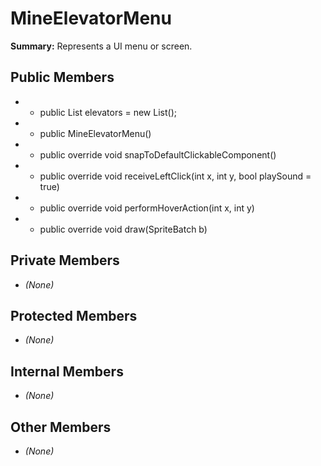 # MineElevatorMenu

**Summary:** Represents a UI menu or screen.

## Public Members
- - public List<ClickableComponent> elevators = new List<ClickableComponent>();
- - public MineElevatorMenu()
- - public override void snapToDefaultClickableComponent()
- - public override void receiveLeftClick(int x, int y, bool playSound = true)
- - public override void performHoverAction(int x, int y)
- - public override void draw(SpriteBatch b)

## Private Members
- *(None)*

## Protected Members
- *(None)*

## Internal Members
- *(None)*

## Other Members
- *(None)*
